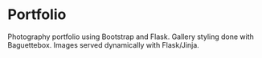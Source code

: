 # Portfolio
Photography portfolio using Bootstrap and Flask. Gallery styling done with Baguettebox. Images served dynamically with Flask/Jinja.

